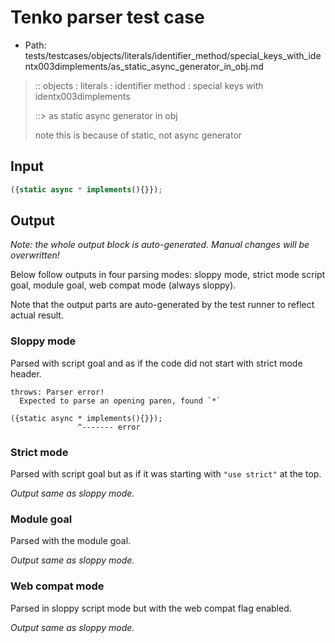 # Tenko parser test case

- Path: tests/testcases/objects/literals/identifier_method/special_keys_with_identx003dimplements/as_static_async_generator_in_obj.md

> :: objects : literals : identifier method : special keys with identx003dimplements
>
> ::> as static async generator in obj
>
> note this is because of static, not async generator

## Input

`````js
({static async * implements(){}});
`````

## Output

_Note: the whole output block is auto-generated. Manual changes will be overwritten!_

Below follow outputs in four parsing modes: sloppy mode, strict mode script goal, module goal, web compat mode (always sloppy).

Note that the output parts are auto-generated by the test runner to reflect actual result.

### Sloppy mode

Parsed with script goal and as if the code did not start with strict mode header.

`````
throws: Parser error!
  Expected to parse an opening paren, found `*`

({static async * implements(){}});
               ^------- error
`````

### Strict mode

Parsed with script goal but as if it was starting with `"use strict"` at the top.

_Output same as sloppy mode._

### Module goal

Parsed with the module goal.

_Output same as sloppy mode._

### Web compat mode

Parsed in sloppy script mode but with the web compat flag enabled.

_Output same as sloppy mode._
